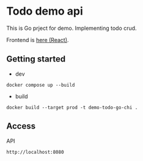 # Todo demo api

This is Go prject for demo.
Implementing todo crud.

Frontend is [here (React)](https://github.com/t-okuji/demo-todo-react).

## Getting started

- dev

```
docker compose up --build
```

- build

```
docker build --target prod -t demo-todo-go-chi .
```

## Access

API

`http://localhost:8080`
